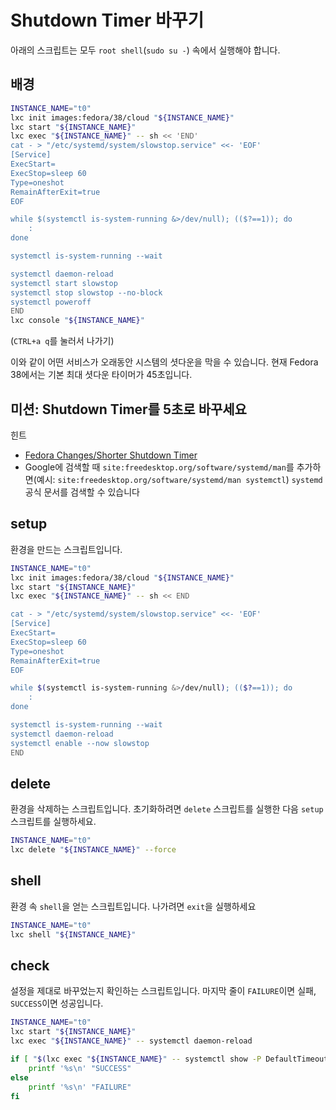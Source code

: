 # Shutdown Timer 바꾸기
아래의 스크립트는 모두 `root shell`(`sudo su -`) 속에서 실행해야 합니다.
## 배경
```sh
INSTANCE_NAME="t0"
lxc init images:fedora/38/cloud "${INSTANCE_NAME}"
lxc start "${INSTANCE_NAME}"
lxc exec "${INSTANCE_NAME}" -- sh << 'END'
cat - > "/etc/systemd/system/slowstop.service" <<- 'EOF'
[Service]
ExecStart=
ExecStop=sleep 60
Type=oneshot
RemainAfterExit=true
EOF

while $(systemctl is-system-running &>/dev/null); (($?==1)); do
	:
done

systemctl is-system-running --wait

systemctl daemon-reload
systemctl start slowstop
systemctl stop slowstop --no-block
systemctl poweroff
END
lxc console "${INSTANCE_NAME}"
```
(`CTRL+a q`를 눌러서 나가기)

이와 같이 어떤 서비스가 오래동안 시스템의 셧다운을 막을 수 있습니다. 현재 Fedora 38에서는 기본 최대 셧다운 타이머가 45초입니다.

## 미션: Shutdown Timer를 5초로 바꾸세요

힌트
- [Fedora Changes/Shorter Shutdown Timer](https://fedoraproject.org/wiki/Changes/Shorter_Shutdown_Timer)
- Google에 검색할 때 `site:freedesktop.org/software/systemd/man`를 추가하면(예시: `site:freedesktop.org/software/systemd/man systemctl`) `systemd` 공식 문서를 검색할 수 있습니다

## setup
환경을 만드는 스크립트입니다.
```sh
INSTANCE_NAME="t0"
lxc init images:fedora/38/cloud "${INSTANCE_NAME}"
lxc start "${INSTANCE_NAME}"
lxc exec "${INSTANCE_NAME}" -- sh << END

cat - > "/etc/systemd/system/slowstop.service" <<- 'EOF'
[Service]
ExecStart=
ExecStop=sleep 60
Type=oneshot
RemainAfterExit=true
EOF

while $(systemctl is-system-running &>/dev/null); (($?==1)); do
	:
done

systemctl is-system-running --wait
systemctl daemon-reload
systemctl enable --now slowstop
END
```

## delete
환경을 삭제하는 스크립트입니다. 초기화하려면 `delete` 스크립트를 실행한 다음 `setup` 스크립트를 실행하세요.
```sh
INSTANCE_NAME="t0"
lxc delete "${INSTANCE_NAME}" --force
```

## shell
환경 속 `shell`을 얻는 스크립트입니다. 나가려면 `exit`을 실행하세요
```sh
INSTANCE_NAME="t0"
lxc shell "${INSTANCE_NAME}"
```

## check
설정을 제대로 바꾸었는지 확인하는 스크립트입니다. 마지막 줄이 `FAILURE`이면 실패, `SUCCESS`이면 성공입니다.
```sh
INSTANCE_NAME="t0"
lxc start "${INSTANCE_NAME}"
lxc exec "${INSTANCE_NAME}" -- systemctl daemon-reload

if [ "$(lxc exec "${INSTANCE_NAME}" -- systemctl show -P DefaultTimeoutStartUSec)" = 5s ]; then
	printf '%s\n' "SUCCESS"
else
	printf '%s\n' "FAILURE"
fi
```